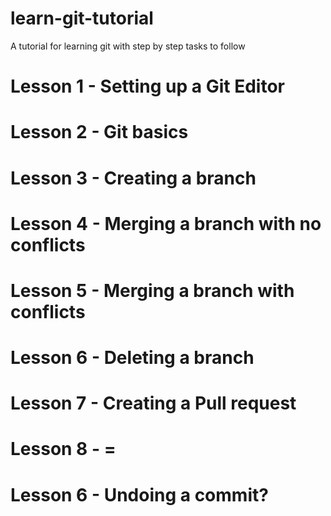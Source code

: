 # learn-git-tutorial

A tutorial for learning git with step by step tasks to follow

# Lesson 1 - Setting up a Git Editor

# Lesson 2 - Git basics

# Lesson 3 - Creating a branch

# Lesson 4 - Merging a branch with no conflicts

# Lesson 5 - Merging a branch with conflicts

# Lesson 6 - Deleting a branch

# Lesson 7 - Creating a Pull request

# Lesson 8 - =

# Lesson 6 - Undoing a commit?

